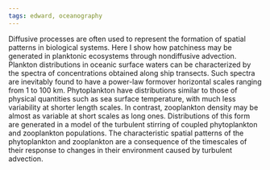 ```yaml
---
tags: edward, oceanography
---
```

Diffusive processes are often used to represent the formation of spatial patterns in biological systems. Here I show how patchiness may be generated in planktonic ecosystems through nondiffusive advection. Plankton distributions in oceanic surface waters can be characterized by the spectra of concentrations obtained along ship transects. Such spectra are inevitably found to have a power-law formover horizontal scales ranging from 1 to 100 km. Phytoplankton have distributions similar to those of physical quantities such as sea surface temperature, with much less variability at shorter length scales. In contrast, zooplankton density may be almost as variable at short scales as long ones. Distributions of this form are generated in a model of the turbulent stirring of coupled phytoplankton and zooplankton populations. The characteristic spatial patterns of the phytoplankton and zooplankton are a consequence of the timescales of their response to changes in their environment caused by turbulent advection.

